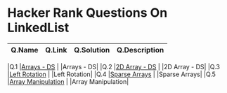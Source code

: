 # Hacker Rank Questions On LinkedList

|Q.Name   |Q.Link   |Q.Solution   |Q.Description   |
|:-:|:-:|:-:|:-:|

|Q.1   |[Arrays - DS](https://www.hackerrank.com/challenges/arrays-ds/problem)   |   |Arrays - DS|
|Q.2   |[2D Array - DS](https://www.hackerrank.com/challenges/2d-array/problem)   |   |2D Array - DS|
|Q.3   |[Left Rotation](https://www.hackerrank.com/challenges/array-left-rotation/problem)   |   |Left Rotation|
|Q.4   |[Sparse Arrays](https://www.hackerrank.com/challenges/sparse-arrays/problem)   |  |Sparse Arrays|
|Q.5   |[Array Manipulation](https://www.hackerrank.com/challenges/crush/problem)   |  |Array Manipulation|


